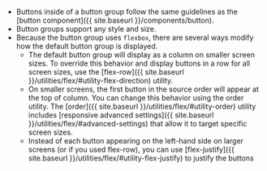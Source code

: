 - Buttons inside of a button group follow the same guidelines as the [button component]({{ site.baseurl }}/components/button).
- Button groups support any style and size.
- Because the button group uses `flexbox`, there are several ways modify how the default button group is displayed.
  - The default button group will display as a column on smaller screen sizes. To override this behavior and display buttons in a row for all screen sizes, use the [flex-row]({{ site.baseurl }}/utilities/flex/#utility-flex-direction) utility.
  - On smaller screens, the first button in the source order will appear at the top of column. You can change this behavior using the order utility. The [order]({{ site.baseurl }}/utilities/flex/#utility-order) utility includes [responsive advanced settings]({{ site.baseurl }}/utilities/flex/#advanced-settings) that allow it to target specific screen sizes.
  - Instead of each button appearing on the left-hand side on larger screens (or if you used flex-row), you can use [flex-justify]({{ site.baseurl }}/utilities/flex/#utility-flex-justify) to justify the buttons